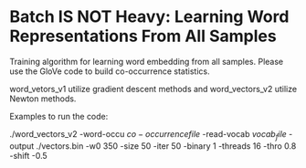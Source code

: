# Batch IS NOT Heavy: Learning Word Representations From All Samples
Training algorithm for learning word embedding from all samples. Please use the GloVe code to build co-occurrence statistics.

word_vetors_v1 utilize gradient descent methods and word_vectors_v2 utilize Newton methods.

Examples to run the code:

./word_vectors_v2 -word-occu $co-occurrence file$ -read-vocab $vocab_file$ -output ./vectors.bin -w0 350 -size 50 -iter 50 -binary 1 -threads 16 -thro 0.8 -shift -0.5
